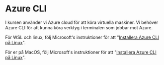 ---
...
Azure CLI
==================================

I kursen använder vi Azure cloud för att köra virtuella maskiner. Vi behöver Azure CLI för att kunna köra verktyg i terminalen som jobbar mot Azure.

För WSL och linux, följ Microsoft's instruktioner för att "[Installera Azure CLI på Linux](https://learn.microsoft.com/sv-se/cli/azure/install-azure-cli-linux?pivots=apt)".

För er på MacOS, följ Microsoft's instruktioner för att "[Installera Azure CLI på Linux](https://learn.microsoft.com/sv-se/cli/azure/install-azure-cli-macos)".
